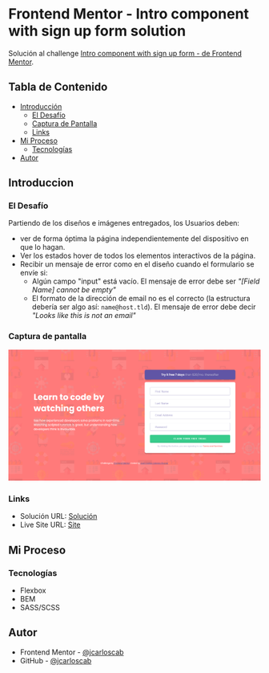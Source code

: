 # Frontend Mentor - Intro component with sign up form solution

Solución al challenge [Intro component with sign up form - de Frontend Mentor](https://www.frontendmentor.io/challenges/intro-component-with-signup-form-5cf91bd49edda32581d28fd1).

## Tabla de Contenido

- [Introducción](#introduccion)
  - [El Desafío](#el-desafio)
  - [Captura de Pantalla](#captura-de-pantalla)
  - [Links](#links)
- [Mi Proceso](#mi-proceso)
  - [Tecnologías](#tecnologías)
- [Autor](#autor)

## Introduccion

### El Desafío

Partiendo de los diseños e imágenes entregados, los Usuarios deben:

- ver de forma óptima la página independientemente del dispositivo en que lo hagan.
- Ver los estados hover de todos los elementos interactivos de la página.
- Recibir un mensaje de error como en el diseño cuando el formulario se envíe si:
  - Algún campo "input" está vacío. El mensaje de error debe ser _"[Field Name] cannot be empty"_
  - El formato de la dirección de email no es el correcto (la estructura debería ser algo así:
    `name@host.tld`). El mensaje de error debe decir _"Looks like this is not an email"_

### Captura de pantalla

![](./images/screenshot.png)

### Links

- Solución URL: [Solución]()
- Live Site URL: [Site]()

## Mi Proceso

### Tecnologías

- Flexbox
- BEM
- SASS/SCSS

## Autor

- Frontend Mentor - [@jcarloscab](https://www.frontendmentor.io/profile/jcarloscab)
- GitHub - [@jcarloscab](https://github.com/jcarloscab)
